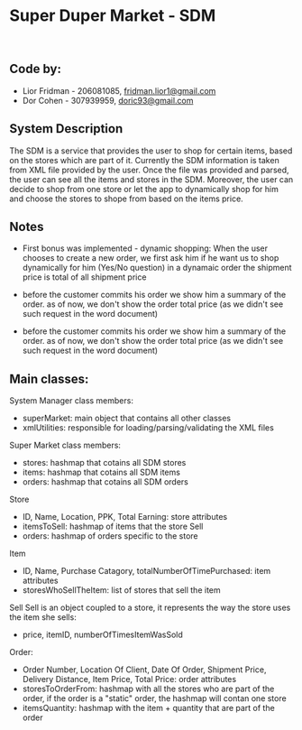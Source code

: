 # Super Duper Market - SDM 
<br>

## Code by:
- Lior Fridman - 206081085, fridman.lior1@gmail.com
- Dor Cohen - 307939959, doric93@gmail.com



## System Description

   The SDM is a service that provides the user to shop for certain items, based on the stores which are part of it.
   Currently the SDM information is taken from XML file provided by the user.
   Once the file was provided and parsed, the user can see all the items and stores in the SDM.
   Moreover, the user can decide to shop from one store or let the app to dynamically shop for him and choose the stores to shope from based on the items price.

  

## Notes

   - First bonus was implemented - dynamic shopping:
    When the user chooses to create a new order, we first ask him if he want us to shop dynamically for him (Yes/No question)
    in a dynamaic order the shipment price is total of all shipment price 
  
   - before the customer commits his order we show him a summary of the order.
    as of now, we don't show the order total price (as we didn't see such request in the word document)

   - before the customer commits his order we show him a summary of the order.
    as of now, we don't show the order total price (as we didn't see such request in the word document)

  
 
## Main classes:

System Manager
   class members:
   - superMarket: main object that contains all other classes
   - xmlUtilities: responsible for loading/parsing/validating the XML files

Super Market
  class members:
   - stores: hashmap that cotains all SDM stores
   - items: hashmap that cotains all SDM items
   - orders: hashmap that cotains all SDM orders
   
Store
   - ID, Name, Location, PPK, Total Earning: store attributes
   - itemsToSell: hashmap of items that the store Sell
   - orders: hashmap of orders specific to the store
  
Item
   - ID, Name, Purchase Catagory, totalNumberOfTimePurchased: item attributes
   - storesWhoSellTheItem: list of stores that sell the item
  
Sell
   Sell is an object coupled to a store, it represents the way the store uses the item she sells:
   - price, itemID, numberOfTimesItemWasSold
   
Order:
   - Order Number, Location Of Client, Date Of Order, Shipment Price, Delivery Distance, Item Price, Total Price: order attributes
   - storesToOrderFrom: hashmap with all the stores who are part of the order, if the order is a "static" order, the hashmap will contan one store
   - itemsQuantity: hashmap with the item + quantity that are part of the order
  
   
